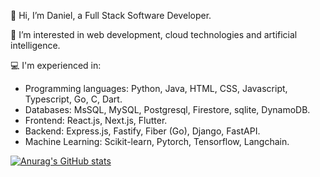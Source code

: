 👋 Hi, I’m Daniel, a Full Stack Software Developer.

👀 I’m interested in web development, cloud technologies and artificial intelligence.

💻 I'm experienced in:
  - Programming languages: Python, Java, HTML, CSS, Javascript, Typescript, Go, C, Dart.
  - Databases: MsSQL, MySQL, Postgresql, Firestore, sqlite, DynamoDB.
  - Frontend: React.js, Next.js, Flutter.
  - Backend: Express.js, Fastify, Fiber (Go), Django, FastAPI.
  - Machine Learning: Scikit-learn, Pytorch, Tensorflow, Langchain.


[![Anurag's GitHub stats](https://github-readme-stats.vercel.app/api?username=ffeew&show_icons=true&theme=cobalt)](https://github.com/anuraghazra/github-readme-stats)
